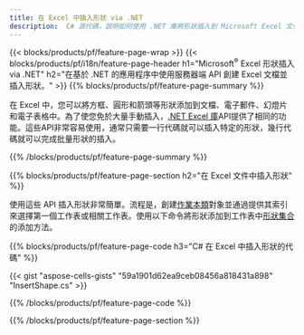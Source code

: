 ```yaml
---
title: 在 Excel 中插入形狀 via .NET
description:  C# 源代碼，說明如何使用 .NET 庫將形狀插入到 Microsoft Excel 文件中。
---
```

{{< blocks/products/pf/feature-page-wrap >}}
{{< blocks/products/pf/i18n/feature-page-header h1="Microsoft<sup>&reg;</sup> Excel 形狀插入 via .NET" h2="在基於 .NET 的應用程序中使用服務器端 API 創建 Excel 文檔並插入形狀。" >}}
{{% blocks/products/pf/feature-page-summary %}}

在 Excel 中，您可以將方框、圓形和箭頭等形狀添加到文檔、電子郵件、幻燈片和電子表格中。為了使您免於大量手動插入，[.NET Excel 庫](https://releases.aspose.com/cells/net/)API提供了相同的功能。這些API非常容易使用，通常只需要一行代碼就可以插入特定的形狀，幾行代碼就可以完成批量形狀的插入。

{{% /blocks/products/pf/feature-page-summary %}}

{{% blocks/products/pf/feature-page-section h2="在 Excel 文件中插入形狀" %}}

使用這些 API 插入形狀非常簡單。流程是，創建[作業本類](https://reference.aspose.com/cells/net/aspose.cells/workbook)對象並通過提供其索引來選擇第一個工作表或相關工作表。使用以下命令將形狀添加到工作表中[形狀集合](https://reference.aspose.com/cells/net/aspose.cells.drawing/shapecollection)的添加方法。

{{% blocks/products/pf/feature-page-code h3="C# 在 Excel 中插入形狀的代碼" %}}

{{< gist "aspose-cells-gists" "59a1901d62ea9ceb08456a818431a898" "InsertShape.cs" >}}

{{% /blocks/products/pf/feature-page-code %}}

{{% /blocks/products/pf/feature-page-section %}}
